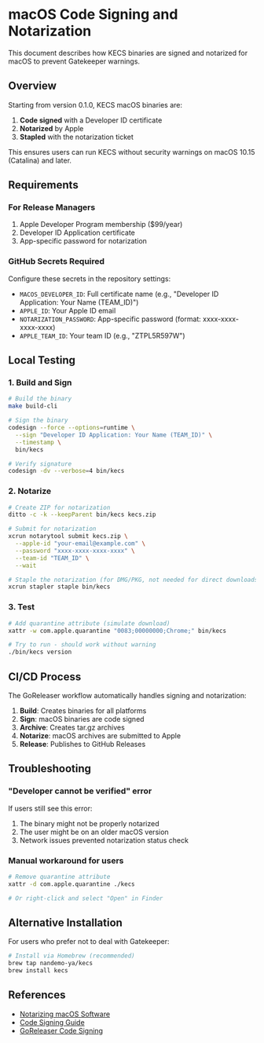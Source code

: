 # macOS Code Signing and Notarization

This document describes how KECS binaries are signed and notarized for macOS to prevent Gatekeeper warnings.

## Overview

Starting from version 0.1.0, KECS macOS binaries are:
1. **Code signed** with a Developer ID certificate
2. **Notarized** by Apple
3. **Stapled** with the notarization ticket

This ensures users can run KECS without security warnings on macOS 10.15 (Catalina) and later.

## Requirements

### For Release Managers

1. Apple Developer Program membership ($99/year)
2. Developer ID Application certificate
3. App-specific password for notarization

### GitHub Secrets Required

Configure these secrets in the repository settings:

- `MACOS_DEVELOPER_ID`: Full certificate name (e.g., "Developer ID Application: Your Name (TEAM_ID)")
- `APPLE_ID`: Your Apple ID email
- `NOTARIZATION_PASSWORD`: App-specific password (format: xxxx-xxxx-xxxx-xxxx)
- `APPLE_TEAM_ID`: Your team ID (e.g., "ZTPL5R597W")

## Local Testing

### 1. Build and Sign

```bash
# Build the binary
make build-cli

# Sign the binary
codesign --force --options=runtime \
  --sign "Developer ID Application: Your Name (TEAM_ID)" \
  --timestamp \
  bin/kecs

# Verify signature
codesign -dv --verbose=4 bin/kecs
```

### 2. Notarize

```bash
# Create ZIP for notarization
ditto -c -k --keepParent bin/kecs kecs.zip

# Submit for notarization
xcrun notarytool submit kecs.zip \
  --apple-id "your-email@example.com" \
  --password "xxxx-xxxx-xxxx-xxxx" \
  --team-id "TEAM_ID" \
  --wait

# Staple the notarization (for DMG/PKG, not needed for direct downloads)
xcrun stapler staple bin/kecs
```

### 3. Test

```bash
# Add quarantine attribute (simulate download)
xattr -w com.apple.quarantine "0083;00000000;Chrome;" bin/kecs

# Try to run - should work without warning
./bin/kecs version
```

## CI/CD Process

The GoReleaser workflow automatically handles signing and notarization:

1. **Build**: Creates binaries for all platforms
2. **Sign**: macOS binaries are code signed
3. **Archive**: Creates tar.gz archives
4. **Notarize**: macOS archives are submitted to Apple
5. **Release**: Publishes to GitHub Releases

## Troubleshooting

### "Developer cannot be verified" error

If users still see this error:
1. The binary might not be properly notarized
2. The user might be on an older macOS version
3. Network issues prevented notarization status check

### Manual workaround for users

```bash
# Remove quarantine attribute
xattr -d com.apple.quarantine ./kecs

# Or right-click and select "Open" in Finder
```

## Alternative Installation

For users who prefer not to deal with Gatekeeper:

```bash
# Install via Homebrew (recommended)
brew tap nandemo-ya/kecs
brew install kecs
```

## References

- [Notarizing macOS Software](https://developer.apple.com/documentation/security/notarizing_macos_software)
- [Code Signing Guide](https://developer.apple.com/library/archive/documentation/Security/Conceptual/CodeSigningGuide/)
- [GoReleaser Code Signing](https://goreleaser.com/customization/sign/)